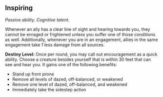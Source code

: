 ## Inspiring

_Passive ability. Cognitive talent._

Whenever an ally has a clear line of sight and hearing towards you, they cannot be enraged or frightened unless you suffer one of those conditions as well. Additionally, whenever you are in an engagement, allies in the same engagement take 1 less damage from all sources.

**Destiny Level:**
Once per round, you may call out encouragement as a quick ability. Choose a creature besides yourself that is within 30 feet that can see and hear you. It gains one of the following benefits:

- Stand up from prone
- Remove all levels of dazed, off-balanced, or weakened
- Remove one level of dazed, off-balanced, and weakened
- Immediately take the sidestep action
